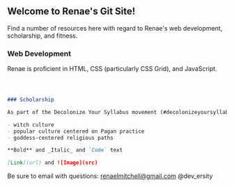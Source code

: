 ## Welcome to Renae's Git Site!

Find a number of resources here with regard to Renae's web development, scholarship, and fitness.  

### Web Development 

Renae is proficient in HTML, CSS (particularly CSS Grid), and JavaScript.  

```markdown



### Scholarship

As part of the Decolonize Your Syllabus movement (#decolonizeyoursyllabus), Renae's academic interests center on writers of color from across the American Hemisphere.  Her scholarly interests also delve into occult practices and worldviews, such as: 

- witch culture 
- popular culture centered on Pagan practice
- goddess-centered religious paths 

**Bold** and _Italic_ and `Code` text 

[Link](url) and ![Image](src)
```

Be sure to email with questions: renaelmitchell@gmail.com
@dev_ersity 
